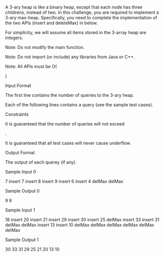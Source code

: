A 3-ary heap is like a binary heap, except that each node has three childrens, instead of two. In this challenge, you are required to implement a 3-ary max-heap. Specifically, you need to complete the implementation of the two APIs (insert and deleteMax) in below.

For simplicity, we will assume all items stored in the 3-array heap are integers.

Note: Do not modify the main function.

Note: Do not import (or include) any libraries from Java or C++.

Note: All APIs must be O(

)

Input Format

The first line contains the number of queries to the 3-ary heap.

Each of the following lines contains a query (see the sample test cases).

Constraints

It is guaranteed that the number of queries will not exceed

.

It is guaranteed that all test cases will never cause underflow.

Output Format

The output of each querey (if any).

Sample Input 0

7
insert 7
insert 8
insert 9
insert 6
insert 4
delMax
delMax

Sample Output 0

9
8

Sample Input 1

18
insert 20
insert 21
insert 29
insert 30
insert 25
delMax
insert 33
insert 31
delMax
delMax
insert 13
insert 10
delMax
delMax
delMax
delMax
delMax
delMax

Sample Output 1

30
33
31
29
25
21
20
13
10

